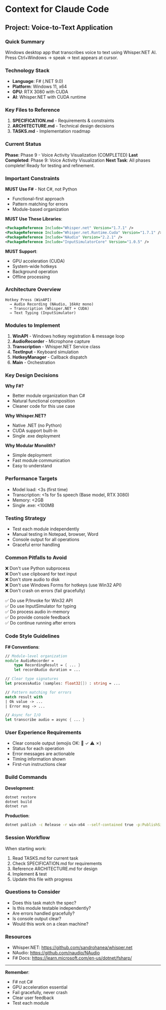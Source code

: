 # Context for Claude Code

## Project: Voice-to-Text Application

### Quick Summary
Windows desktop app that transcribes voice to text using Whisper.NET AI. Press Ctrl+Windows → speak → text appears at cursor.

### Technology Stack
- **Language**: F# (.NET 9.0)
- **Platform**: Windows 11, x64
- **GPU**: RTX 3080 with CUDA
- **AI**: Whisper.NET with CUDA runtime

### Key Files to Reference
1. **SPECIFICATION.md** - Requirements & constraints
2. **ARCHITECTURE.md** - Technical design decisions
3. **TASKS.md** - Implementation roadmap

### Current Status
**Phase**: Phase 9 - Voice Activity Visualization (COMPLETED)
**Last Completed**: Phase 9: Voice Activity Visualization
**Next Task**: All phases complete! Ready for testing and refinement.

### Important Constraints

**MUST Use F#** - Not C#, not Python
- Functional-first approach
- Pattern matching for errors
- Module-based organization

**MUST Use These Libraries**:
```xml
<PackageReference Include="Whisper.net" Version="1.7.1" />
<PackageReference Include="Whisper.net.Runtime.Cuda" Version="1.7.1" />
<PackageReference Include="NAudio" Version="2.2.1" />
<PackageReference Include="InputSimulatorCore" Version="1.0.5" />
```

**MUST Support**:
- GPU acceleration (CUDA)
- System-wide hotkeys
- Background operation
- Offline processing

### Architecture Overview
```
Hotkey Press (WinAPI)
  → Audio Recording (NAudio, 16kHz mono)
  → Transcription (Whisper.NET + CUDA)
  → Text Typing (InputSimulator)
```

### Modules to Implement
1. **WinAPI** - Windows hotkey registration & message loop
2. **AudioRecorder** - Microphone capture
3. **Transcription** - Whisper.NET Service class
4. **TextInput** - Keyboard simulation
5. **HotkeyManager** - Callback dispatch
6. **Main** - Orchestration

### Key Design Decisions

**Why F#?**
- Better module organization than C#
- Natural functional composition
- Cleaner code for this use case

**Why Whisper.NET?**
- Native .NET (no Python)
- CUDA support built-in
- Single .exe deployment

**Why Modular Monolith?**
- Simple deployment
- Fast module communication
- Easy to understand

### Performance Targets
- Model load: <3s (first time)
- Transcription: <1s for 5s speech (Base model, RTX 3080)
- Memory: <2GB
- Single .exe: <100MB

### Testing Strategy
- Test each module independently
- Manual testing in Notepad, browser, Word
- Console output for all operations
- Graceful error handling

### Common Pitfalls to Avoid
❌ Don't use Python subprocess  
❌ Don't use clipboard for text input  
❌ Don't store audio to disk  
❌ Don't use Windows Forms for hotkeys (use Win32 API)  
❌ Don't crash on errors (fail gracefully)  

✅ Do use P/Invoke for Win32 API  
✅ Do use InputSimulator for typing  
✅ Do process audio in-memory  
✅ Do provide console feedback  
✅ Do continue running after errors  

### Code Style Guidelines

**F# Conventions**:
```fsharp
// Module-level organization
module AudioRecorder =
    type RecordingResult = { ... }
    let recordAudio duration = ...

// Clear type signatures
let processAudio (samples: float32[]) : string = ...

// Pattern matching for errors
match result with
| Ok value -> ...
| Error msg -> ...

// Async for I/O
let transcribe audio = async { ... }
```

### User Experience Requirements
- Clear console output (emojis OK: 🎤 ✓ ⚠️ ✗)
- Status for each operation
- Error messages are actionable
- Timing information shown
- First-run instructions clear

### Build Commands

**Development**:
```bash
dotnet restore
dotnet build
dotnet run
```

**Production**:
```bash
dotnet publish -c Release -r win-x64 --self-contained true -p:PublishSingleFile=true
```

### Session Workflow

When starting work:
1. Read TASKS.md for current task
2. Check SPECIFICATION.md for requirements
3. Reference ARCHITECTURE.md for design
4. Implement & test
5. Update this file with progress

### Questions to Consider
- Does this task match the spec?
- Is this module testable independently?
- Are errors handled gracefully?
- Is console output clear?
- Would this work on a clean machine?

### Resources
- Whisper.NET: https://github.com/sandrohanea/whisper.net
- NAudio: https://github.com/naudio/NAudio
- F# Docs: https://learn.microsoft.com/en-us/dotnet/fsharp/

---

**Remember**: 
- F# not C#
- GPU acceleration essential
- Fail gracefully, never crash
- Clear user feedback
- Test each module
